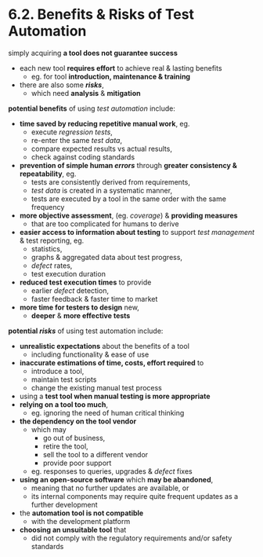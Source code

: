 # 6.2. Benefits & Risks of Test Automation

simply acquiring **a tool does not guarantee success**
* each new tool **requires effort** to achieve real & lasting benefits
  + eg. for tool **introduction, maintenance & training**
* there are also some ***risks***,
  + which need **analysis** & **mitigation**

**potential benefits** of using *test automation* include:
* **time saved by reducing repetitive manual work**, eg.
  + execute *regression tests*,
  + re-enter the same *test data*,
  + compare expected results vs actual results,
  + check against coding standards
* **prevention of simple human *errors*** through **greater consistency & repeatability**, eg.
  + tests are consistently derived from requirements,
  + *test data* is created in a systematic manner,
  + tests are executed by a tool in the same order with the same frequency
* **more objective assessment**, (eg. *coverage*) & **providing measures**
  + that are too complicated for humans to derive
* **easier access to information about testing** to support *test management* & test reporting, eg.
  + statistics,
  + graphs & aggregated data about test progress,
  + *defect* rates,
  + test execution duration
* **reduced test execution times** to provide
  + earlier *defect* detection,
  + faster feedback & faster time to market
* **more time for testers to design** new,
  + **deeper** & **more effective tests**

**potential *risks*** of using test automation include:
* **unrealistic expectations** about the benefits of a tool
  + including functionality & ease of use
* **inaccurate estimations of time, costs, effort required** to
  + introduce a tool,
  + maintain test scripts
  + change the existing manual test process
* using a **test tool when manual testing is more appropriate**
* **relying on a tool too much**,
  + eg. ignoring the need of human critical thinking
* **the dependency on the tool vendor**
  + which may
    - go out of business,
    - retire the tool,
    - sell the tool to a different vendor
    - provide poor support
  + eg. responses to queries, upgrades & *defect* fixes
* **using an open-source software** which **may be abandoned**,
  + meaning that no further updates are available, or
  + its internal components may require quite frequent updates as a further development
* the **automation tool is not compatible**
  + with the development platform
* **choosing an unsuitable tool** that
  + did not comply with the regulatory requirements and/or safety standards
